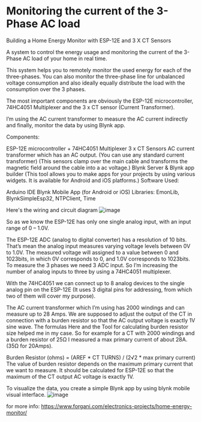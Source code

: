 # Monitoring the current of the 3-Phase AC load 

Building a Home Energy Monitor with ESP-12E and  3 X CT Sensors

A system to control the energy usage and monitoring the current of the 3-Phase AC load of your home in real time.

This system helps you to remotely monitor the used energy for each of the three-phases.
You can also monitor the three-phase line for unbalanced voltage consumption and also ideally equally distribute the load with the consumption over the 3 phases.

The most important components are obviously the ESP-12E microcontroller, 74HC4051 Multiplexer and the 3 x CT sensor (Current Transformer).

I’m using the AC current transformer to measure the AC current indirectly and finally, monitor the data by using Blynk app.

Components:

ESP-12E microcontroller + 74HC4051 Multiplexer
3 x CT Sensors AC current transformer which has an AC output. (You can use any standard current transformer)
(This sensors clamp over the main cable and transforms the magnetic field around the cable into a ac voltage.)
Blynk Server & Blynk app builder
(This tool allows you to make apps for your projects by using various widgets. It is available for Android and iOS platforms.)
Software Used:

Arduino IDE
Blynk Mobile App (for Android or iOS)
Libraries: EmonLib, BlynkSimpleEsp32, NTPClient, Time
 

Here's the wiring and circuit diagram
![image](https://user-images.githubusercontent.com/25223934/136688666-8dd04bfc-4330-48f5-b588-237fb34aa6b9.png)


So as we know the ESP-12E has only one single analog input, with an input range of 0 – 1.0V.

The ESP-12E ADC (analog to digital converter) has a resolution of 10 bits.
That’s mean the analog input measures varying voltage levels between 0V to 1.0V.
The measured voltage will assigned to a value between 0 and 1023bits, in which 0V corresponds to 0, and 1.0V corresponds to 1023bits.
To measure the 3 phases we need 3 ADC input. So I’m increasing the number of analog inputs to three by using a 74HC4051 multiplexer.

With the 74HC4051 we can connect up to 8 analog devices to the single analog pin on the ESP-12E (It uses 3 digital pins for addressing, from which two of them will cover my purpose).

The AC current transformer which I’m using has 2000 windings and can measure up to 28 Amps.
We are supposed to adjust the output of the CT in connection with a burden resistor so that the AC output voltage is exactly 1V sine wave.
The formulas Here and the Tool for calculating burden resistor size  helped me in my case.
So for example for a CT with 2000 windings and a burden resistor of 25Ω  I measured a max primary current of about 28A. (35Ω for 20Amps).

Burden Resistor (ohms) = (AREF * CT TURNS) / (2√2 * max primary current)
The value of burden resistor depends on the maximum primary current that we want to measure.
It should be calculated for ESP-12E so that the maximum of the CT output AC voltage is exactly 1V.


To visualize the data, you create a simple Blynk app by using blynk mobile visual interface.
![image](https://user-images.githubusercontent.com/25223934/136706706-1ac96483-67ae-4911-89af-8a0cc76f3ae1.png)


for more info: https://www.forgani.com/electronics-projects/home-energy-monitor/
